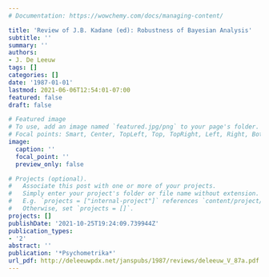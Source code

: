 ```yaml
---
# Documentation: https://wowchemy.com/docs/managing-content/

title: 'Review of J.B. Kadane (ed): Robustness of Bayesian Analysis'
subtitle: ''
summary: ''
authors:
- J. De Leeuw
tags: []
categories: []
date: '1987-01-01'
lastmod: 2021-06-06T12:54:01-07:00
featured: false
draft: false

# Featured image
# To use, add an image named `featured.jpg/png` to your page's folder.
# Focal points: Smart, Center, TopLeft, Top, TopRight, Left, Right, BottomLeft, Bottom, BottomRight.
image:
  caption: ''
  focal_point: ''
  preview_only: false

# Projects (optional).
#   Associate this post with one or more of your projects.
#   Simply enter your project's folder or file name without extension.
#   E.g. `projects = ["internal-project"]` references `content/project/deep-learning/index.md`.
#   Otherwise, set `projects = []`.
projects: []
publishDate: '2021-10-25T19:24:09.739944Z'
publication_types:
- '2'
abstract: ''
publication: '*Psychometrika*'
url_pdf: http://deleeuwpdx.net/janspubs/1987/reviews/deleeuw_V_87a.pdf
---
```


